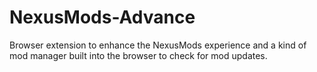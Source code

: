 # NexusMods-Advance
Browser extension to enhance the NexusMods experience and a kind of mod manager built into the browser to check for mod updates.
